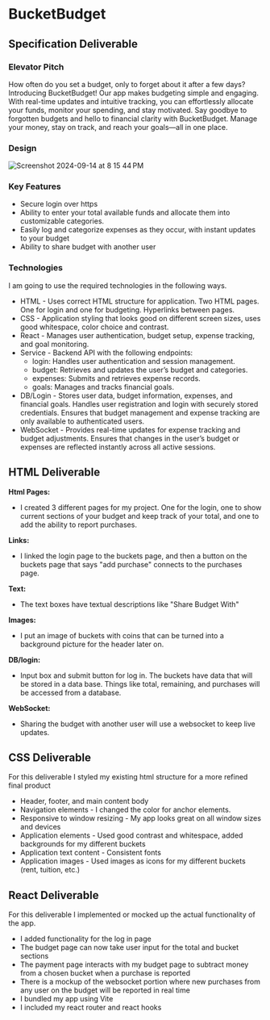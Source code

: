# BucketBudget
## Specification Deliverable
### Elevator Pitch
  How often do you set a budget, only to forget about it after a few days? Introducing BucketBudget! Our app makes budgeting simple and engaging. With real-time updates and intuitive tracking, you can effortlessly allocate your funds, monitor your spending, and stay motivated. Say goodbye to forgotten budgets and hello to financial clarity with BucketBudget. Manage your money, stay on track, and reach your goals—all in one place.
### Design
![Screenshot 2024-09-14 at 8 15 44 PM](https://github.com/user-attachments/assets/2aed66c9-4829-418f-83d7-991762273b35)
### Key Features
- Secure login over https
- Ability to enter your total available funds and allocate them into customizable categories.
- Easily log and categorize expenses as they occur, with instant updates to your budget
- Ability to share budget with another user 
### Technologies
I am going to use the required technologies in the following ways.

- HTML - Uses correct HTML structure for application. Two HTML pages. One for login and one for budgeting. Hyperlinks between pages.
- CSS - Application styling that looks good on different screen sizes, uses good whitespace, color choice and contrast.
- React - Manages user authentication, budget setup, expense tracking, and goal monitoring.
- Service - Backend API with the following endpoints:
  - login: Handles user authentication and session management.
  - budget: Retrieves and updates the user’s budget and categories.
  - expenses: Submits and retrieves expense records.
  - goals: Manages and tracks financial goals.
- DB/Login - Stores user data, budget information, expenses, and financial goals.
Handles user registration and login with securely stored credentials.
Ensures that budget management and expense tracking are only available to authenticated users.
- WebSocket - Provides real-time updates for expense tracking and budget adjustments.
Ensures that changes in the user’s budget or expenses are reflected instantly across all active sessions.

## HTML Deliverable
**Html Pages:**
  - I created 3 different pages for my project. One for the login, one to show current sections of your budget and keep track of your total, and one to add the ability to report purchases.
    
**Links:**
  - I linked the login page to the buckets page, and then a button on the buckets page that says "add purchase" connects to the purchases page.
    
**Text:**
  - The text boxes have textual descriptions like "Share Budget With"
    
**Images:**
  - I put an image of buckets with coins that can be turned into a background picture for the header later on.
    
**DB/login:**
  - Input box and submit button for log in. The buckets have data that will be stored in a data base. Things like total, remaining, and purchases will be accessed from a database.
    
**WebSocket:**
- Sharing the budget with another user will use a websocket to keep live updates.

## CSS Deliverable
For this deliverable I styled my existing html structure for a more refined final product
- Header, footer, and main content body
- Navigation elements - I changed the color for anchor elements.
- Responsive to window resizing - My app looks great on all window sizes and devices
- Application elements - Used good contrast and whitespace, added backgrounds for my different buckets
- Application text content - Consistent fonts
- Application images - Used images as icons for my different buckets (rent, tuition, etc.)

## React Deliverable
For this deliverable I implemented or mocked up the actual functionality of the app.
- I added functionality for the log in page
- The budget page can now take user input for the total and bucket sections
- The payment page interacts with my budget page to subtract money from a chosen bucket when a purchase is reported
- There is a mockup of the websocket portion where new purchases from any user on the budget will be reported in real time
- I bundled my app using Vite
- I included my react router and react hooks



